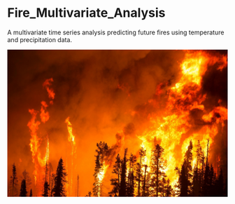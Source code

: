 # Fire_Multivariate_Analysis
A multivariate time series analysis predicting future fires using temperature and precipitation data. 


![cover_photo](./README_files/wildfire.jpg)
